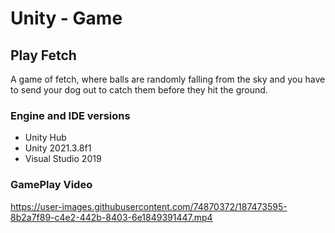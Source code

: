 # Unity - Game
## Play Fetch

<p>A game of fetch, where balls are randomly falling from the sky and you have to send your dog out to catch them before they hit the ground.</p>

### Engine and IDE versions
<ul>
  <li>Unity Hub</li>
  <li>Unity 2021.3.8f1</li>
  <li>Visual Studio 2019</li>
 </ul>


### GamePlay Video

https://user-images.githubusercontent.com/74870372/187473595-8b2a7f89-c4e2-442b-8403-6e1849391447.mp4

